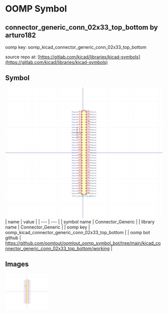 # OOMP Symbol  
## connector_generic_conn_02x33_top_bottom  by arturo182  
  
oomp key: oomp_kicad_connector_generic_conn_02x33_top_bottom  
  
source repo at: [https://gitlab.com/kicad/libraries/kicad-symbols](https://gitlab.com/kicad/libraries/kicad-symbols)  
## Symbol  
  
[![working.png](working_600.png)](working.png)  
| name | value | 
| --- | --- | 
| symbol name | Connector_Generic | 
| library name | Connector_Generic | 
| oomp key | oomp_kicad_connector_generic_conn_02x33_top_bottom | 
| oomp bot github | https://github.com/oomlout/oomlout_oomp_symbol_bot/tree/main/kicad_connector_generic_conn_02x33_top_bottom/working | 
## Images  
  
[![working.png](working_140.png)](working.png)  
